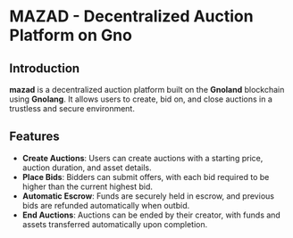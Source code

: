 # MAZAD - Decentralized Auction Platform on Gno

## Introduction

**mazad** is a decentralized auction platform built on the **Gnoland** blockchain using **Gnolang**. It allows users to create, bid on, and close auctions in a trustless and secure environment. 

## Features

- **Create Auctions**: Users can create auctions with a starting price, auction duration, and asset details.
- **Place Bids**: Bidders can submit offers, with each bid required to be higher than the current highest bid.
- **Automatic Escrow**: Funds are securely held in escrow, and previous bids are refunded automatically when outbid.
- **End Auctions**: Auctions can be ended by their creator, with funds and assets transferred automatically upon completion.


